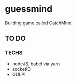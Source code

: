 # guessmind

Building game called CatchMind

## TO DO

### TECHS

- nodeJS, babel via yarn
- socketIO
- GULP!
